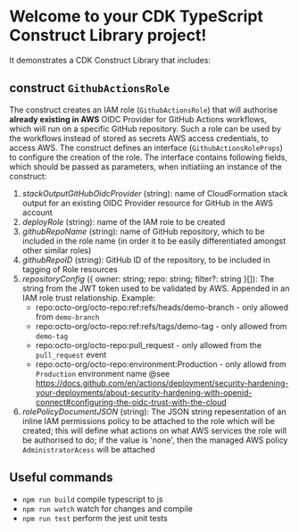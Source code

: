 # Welcome to your CDK TypeScript Construct Library project!

It demonstrates a CDK Construct Library that includes:

## construct `GithubActionsRole`
The construct creates an IAM role (`GithubActionsRole`) that will authorise **already existing in AWS** OIDC Provider for GitHub Actions workflows, which will run on a specific GitHub repository. Such a role can be used by the workflows instead of stored as secrets AWS access credentials, to access AWS.
The construct defines an interface (`GithubActionsRoleProps`) to configure the creation of the role.
The interface contains following fields, which should be passed as parameters, when initiatiing an instance of the construct:

1. *stackOutputGitHubOidcProvider* (string): name of CloudFormation stack output for an existing OIDC Provider resource for GitHub in the AWS account
2. *deployRole* (string): name of the IAM role to be created
3. *githubRepoName* (string): name of GitHub repository, which to be included in the role name (in order it to be easily differentiated amongst other similar roles)
4. *githubRepoID* (string): GitHub ID of the repository, to be included in tagging of Role resources
5. *repositoryConfig* ({ owner: string; repo: string; filter?: string }[]): The string from the JWT token used to be validated by AWS. Appended in an IAM role trust relationship. Example:
    - repo:octo-org/octo-repo:ref:refs/heads/demo-branch - only allowed from `demo-branch`
    - repo:octo-org/octo-repo:ref:refs/tags/demo-tag - only allowed from `demo-tag`
    - repo:octo-org/octo-repo:pull_request - only allowed from the `pull_request` event
    - repo:octo-org/octo-repo:environment:Production - only allowd from `Production` environment name
        @see https://docs.github.com/en/actions/deployment/security-hardening-your-deployments/about-security-hardening-with-openid-connect#configuring-the-oidc-trust-with-the-cloud 
6. *rolePolicyDocumentJSON* (string): The JSON string repesentation of an inline IAM permissions policy to be attached to the role which will be created; this will define what actions on what AWS services the role will be authorised to do; if the value is 'none', then the managed AWS policy `AdministratorAcess` will be attached

## Useful commands

 * `npm run build`   compile typescript to js
 * `npm run watch`   watch for changes and compile
 * `npm run test`    perform the jest unit tests